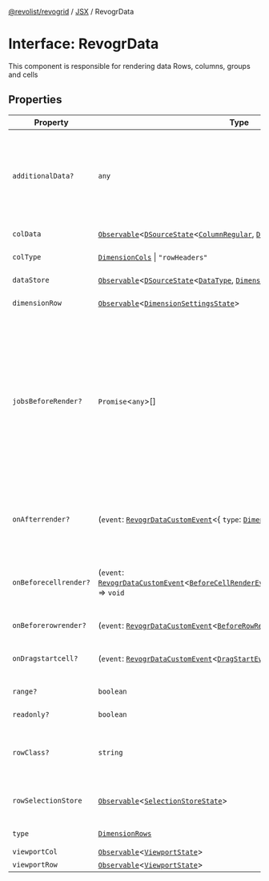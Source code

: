 [@revolist/revogrid](README.md) / [JSX](Namespace.JSX.md) / RevogrData

# Interface: RevogrData

This component is responsible for rendering data
Rows, columns, groups and cells

## Properties

| Property | Type | Description | Defined in |
| ------ | ------ | ------ | ------ |
| `additionalData?` | `any` | Additional data to pass to renderer Used in plugins such as vue or react to pass root app entity to cells | [src/components.d.ts:1603](https://github.com/revolist/revogrid/blob/25ca3c23eae2ed21be1e6ef1fe2d086a3aef0cb1/src/components.d.ts#L1603) |
| `colData` | [`Observable`](TypeAlias.Observable.md)\<[`DSourceState`](TypeAlias.DSourceState.md)\<[`ColumnRegular`](Interface.ColumnRegular.md), [`DimensionCols`](TypeAlias.DimensionCols.md)\>\> | Column source | [src/components.d.ts:1607](https://github.com/revolist/revogrid/blob/25ca3c23eae2ed21be1e6ef1fe2d086a3aef0cb1/src/components.d.ts#L1607) |
| `colType` | [`DimensionCols`](TypeAlias.DimensionCols.md) \| `"rowHeaders"` | Column data type | [src/components.d.ts:1611](https://github.com/revolist/revogrid/blob/25ca3c23eae2ed21be1e6ef1fe2d086a3aef0cb1/src/components.d.ts#L1611) |
| `dataStore` | [`Observable`](TypeAlias.Observable.md)\<[`DSourceState`](TypeAlias.DSourceState.md)\<[`DataType`](TypeAlias.DataType.md), [`DimensionRows`](TypeAlias.DimensionRows.md)\>\> | Data rows source | [src/components.d.ts:1615](https://github.com/revolist/revogrid/blob/25ca3c23eae2ed21be1e6ef1fe2d086a3aef0cb1/src/components.d.ts#L1615) |
| `dimensionRow` | [`Observable`](TypeAlias.Observable.md)\<[`DimensionSettingsState`](Interface.DimensionSettingsState.md)\> | Dimension settings Y | [src/components.d.ts:1619](https://github.com/revolist/revogrid/blob/25ca3c23eae2ed21be1e6ef1fe2d086a3aef0cb1/src/components.d.ts#L1619) |
| `jobsBeforeRender?` | `Promise`\<`any`\>[] | Prevent rendering until job is done. Can be used for initial rendering performance improvement. When several plugins require initial rendering this will prevent double initial rendering. | [src/components.d.ts:1623](https://github.com/revolist/revogrid/blob/25ca3c23eae2ed21be1e6ef1fe2d086a3aef0cb1/src/components.d.ts#L1623) |
| `onAfterrender?` | (`event`: [`RevogrDataCustomEvent`](Interface.RevogrDataCustomEvent.md)\<\{ `type`: [`DimensionRows`](TypeAlias.DimensionRows.md); \}\>) => `void` | When data render finished for the designated type | [src/components.d.ts:1627](https://github.com/revolist/revogrid/blob/25ca3c23eae2ed21be1e6ef1fe2d086a3aef0cb1/src/components.d.ts#L1627) |
| `onBeforecellrender?` | (`event`: [`RevogrDataCustomEvent`](Interface.RevogrDataCustomEvent.md)\<[`BeforeCellRenderEvent`](Interface.BeforeCellRenderEvent.md)\<[`ColumnDataSchemaModel`](TypeAlias.ColumnDataSchemaModel.md)\>\>) => `void` | Before each cell render function. Allows to override cell properties | [src/components.d.ts:1631](https://github.com/revolist/revogrid/blob/25ca3c23eae2ed21be1e6ef1fe2d086a3aef0cb1/src/components.d.ts#L1631) |
| `onBeforerowrender?` | (`event`: [`RevogrDataCustomEvent`](Interface.RevogrDataCustomEvent.md)\<[`BeforeRowRenderEvent`](Interface.BeforeRowRenderEvent.md)\<`any`\>\>) => `void` | Before each row render | [src/components.d.ts:1635](https://github.com/revolist/revogrid/blob/25ca3c23eae2ed21be1e6ef1fe2d086a3aef0cb1/src/components.d.ts#L1635) |
| `onDragstartcell?` | (`event`: [`RevogrDataCustomEvent`](Interface.RevogrDataCustomEvent.md)\<[`DragStartEvent`](Interface.DragStartEvent.md)\>) => `void` | Event emitted on cell drag start | [src/components.d.ts:1639](https://github.com/revolist/revogrid/blob/25ca3c23eae2ed21be1e6ef1fe2d086a3aef0cb1/src/components.d.ts#L1639) |
| `range?` | `boolean` | Range allowed | [src/components.d.ts:1643](https://github.com/revolist/revogrid/blob/25ca3c23eae2ed21be1e6ef1fe2d086a3aef0cb1/src/components.d.ts#L1643) |
| `readonly?` | `boolean` | Readonly mode | [src/components.d.ts:1647](https://github.com/revolist/revogrid/blob/25ca3c23eae2ed21be1e6ef1fe2d086a3aef0cb1/src/components.d.ts#L1647) |
| `rowClass?` | `string` | Defines property from which to read row class | [src/components.d.ts:1651](https://github.com/revolist/revogrid/blob/25ca3c23eae2ed21be1e6ef1fe2d086a3aef0cb1/src/components.d.ts#L1651) |
| `rowSelectionStore` | [`Observable`](TypeAlias.Observable.md)\<[`SelectionStoreState`](TypeAlias.SelectionStoreState.md)\> | Selection, range, focus for row selection | [src/components.d.ts:1655](https://github.com/revolist/revogrid/blob/25ca3c23eae2ed21be1e6ef1fe2d086a3aef0cb1/src/components.d.ts#L1655) |
| `type` | [`DimensionRows`](TypeAlias.DimensionRows.md) | Row data type | [src/components.d.ts:1659](https://github.com/revolist/revogrid/blob/25ca3c23eae2ed21be1e6ef1fe2d086a3aef0cb1/src/components.d.ts#L1659) |
| `viewportCol` | [`Observable`](TypeAlias.Observable.md)\<[`ViewportState`](Interface.ViewportState.md)\> | Viewport X | [src/components.d.ts:1663](https://github.com/revolist/revogrid/blob/25ca3c23eae2ed21be1e6ef1fe2d086a3aef0cb1/src/components.d.ts#L1663) |
| `viewportRow` | [`Observable`](TypeAlias.Observable.md)\<[`ViewportState`](Interface.ViewportState.md)\> | Viewport Y | [src/components.d.ts:1667](https://github.com/revolist/revogrid/blob/25ca3c23eae2ed21be1e6ef1fe2d086a3aef0cb1/src/components.d.ts#L1667) |
